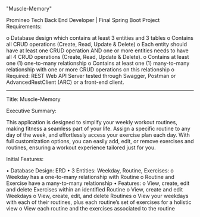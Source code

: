 "Muscle-Memory" 

Promineo Tech Back End Developer | Final Spring Boot Project Requirements:
 
o Database design which contains at least 3 entities and 3 tables 
o Contains all CRUD operations (Create, Read, Update & Delete)
o Each entity should have at least one CRUD operation AND one or more entities needs to have all 4 CRUD operations (Create, Read, Update & Delete).
o Contains at least one (1) one-to-many relationship
o Contains at least one (1) many-to-many relationship with one or more CRUD operations on this relationship
o Required:  REST Web API Server tested through Swagger, Postman or AdvancedRestClient (ARC) or a front-end client.
 
____________________________________________________________________________________________________________________

Title: Muscle-Memory

Executive Summary:

This application is designed to simplify your weekly workout routines, making fitness a seamless part of your life. Assign a specific routine to any day of the week, and effortlessly access your exercise plan each day. With full customization options, you can easily add, edit, or remove exercises and routines, ensuring a workout experience tailored just for you.

Initial Features:

• Database Design: ERD
• 3 Entities: Weekday, Routine, Exercises:
	o Weekday has a one-to-many relationship with Routine
	o Routine and Exercise have a many-to-many relationship
• Features:
	o View, create, edit and delete Exercises within an identified Routine
	o View, create and edit Weekdays
	o View, create, edit, and delete Routines
	o View your weekdays with each of their routines, plus each routine’s set of exercises for a holistic view
	o View each routine and the exercises associated to the routine
